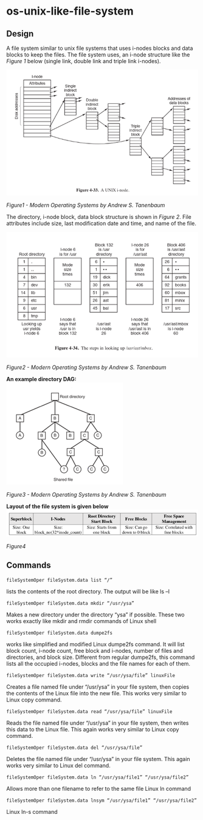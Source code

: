# os-unix-like-file-system

## Design
A file system similar to unix file systems that uses i-nodes blocks and data blocks to keep the files. The file system uses, an i-node
structure like the *Figure 1* below (single link, double link and triple link i-nodes).


![modernos1](media/fig1.png)  

*Figure1 - Modern Operating Systems by Andrew S. Tanenbaum*  

The directory, i-node block,
data block structure is shown in *Figure 2*. File attributes include size, last
modification date and time, and name of the file.  

![modernos2](media/fig2.png)  

*Figure2 - Modern Operating Systems by Andrew S. Tanenbaum*  

**An example directory DAG:**  
![modernos1](media/fig3.png)  

*Figure3 - Modern Operating Systems by Andrew S. Tanenbaum*  


**Layout of the file system is given below**  
![modernos1](media/fig4.png)  

*Figure4*  
## Commands
```
fileSystemOper fileSystem.data list “/”
```  

lists the contents of the root directory. The output will
be like ls –l

```
fileSystemOper fileSystem.data mkdir “/usr/ysa”
```
Makes a new directory under the directory “ysa” if
possible. These two works exactly like mkdir and
rmdir commands of Linux shell


```
fileSystemOper fileSystem.data dumpe2fs
```
works like simplified and modified Linux dumpe2fs
command. It will list block count, i-node count, free
block and i-nodes, number of files and directories, and
block size. Different from regular dumpe2fs, this
command lists all the occupied i-nodes, blocks and the
file names for each of them.



```
fileSystemOper fileSystem.data write “/usr/ysa/file” linuxFile
```
Creates a file named file under “/usr/ysa” in your
file system, then copies the contents of the Linux file
into the new file. This works very similar to Linux
copy command.



```
fileSystemOper fileSystem.data read “/usr/ysa/file” linuxFile
```
Reads the file named file under “/usr/ysa” in your
file system, then writes this data to the Linux file. This
again works very similar to Linux copy command.


```
fileSystemOper fileSystem.data del “/usr/ysa/file”
```
Deletes the file named file under “/usr/ysa” in
your file system. This again works very similar to
Linux del command.


```
fileSystemOper fileSystem.data ln “/usr/ysa/file1” “/usr/ysa/file2”
```
Allows more than one filename to refer to the same
file
Linux ln command


```
fileSystemOper fileSystem.data lnsym “/usr/ysa/file1” “/usr/ysa/file2”
```
Linux ln-s command

